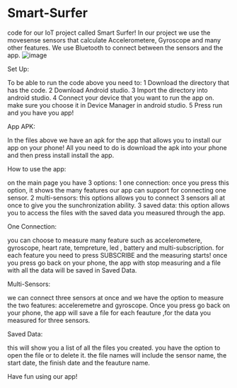 # Smart-Surfer

code for our IoT project called Smart Surfer!
In our project we use the movesense sensors that calculate Accelerometere, Gyroscope and many other features. We use Bluetooth to connect between the sensors and the app.
![image](https://user-images.githubusercontent.com/96077234/182577829-a6b2c43a-ffbc-4903-b744-f22a75aba246.png)


Set Up: 

To be able to run the code above you need to:
1 Download the directory that has the code.
2 Download Android studio.
3 Import the directory into android studio.
4 Connect your device that you want to run the app on. make sure you choose it in Device Manager in android studio.
5 Press run and you have you app!

App APK:

In the files above we have an apk for the app that allows you to install our app on your phone!
All you need to do is download the apk into your phone and then press install install the app.

How to use the app:

on the main page you have 3 options:
1 one connection: once you press this option, it shows the many features our app can support for connecting one sensor.
2 multi-sensors: this options allows you to connect 3 sensors all at once to give you the sunchronization ability.
3 saved data: this option allows you to access the files with the saved data you measured through the app.

One Connection:

you can choose to measure many feature such as accelerometere, gyroscope, heart rate, tempreture, led , battery and multi-subscription. for each feature you need to press SUBSCRIBE and the measuring starts! once you press go back on your phone, the app with stop measuring and a file with all the data will be saved in Saved Data.

Multi-Sensors:

we can connect three sensors at once and we have the option to measure the two features: acceleremetre and gyroscope.
Once you press go back on your phone, the app will save a file for each feauture ,for the data you measured for three sensors.

Saved Data:

this will show you a list of all the files you created. you have the option to open the file or to delete it.
the file names will include the sensor name, the start date, the finish date and the feauture name.


Have fun using our app!
